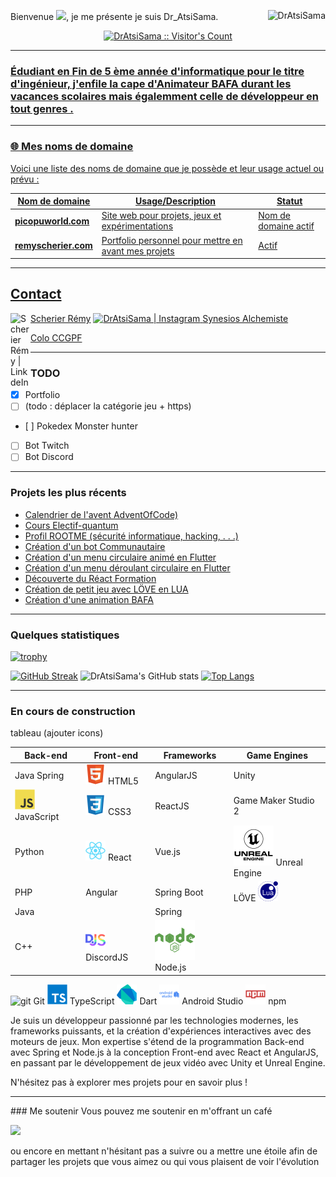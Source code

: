  Bienvenue <img src="https://media.giphy.com/media/hvRJCLFzcasrR4ia7z/giphy.gif" width="25px">, je me présente je suis Dr_AtsiSama.<a href="https://github.com/DrAtsiSama">
<img align="right" src="https://komarev.com/ghpvc/?username=DarekaSama&style=plastic&color=blueviolet&label=Nombre+de+visite+du+profil+:" alt="DrAtsiSama" />
 <p align="center"><img src="https://profile-counter.glitch.me/{DarekaSama}/count.svg" alt="DrAtsiSama :: Visitor's Count" /></p></p>
<hr />

### Édudiant en Fin de 5 ème année d'informatique pour le titre d'ingénieur, j'enfile la cape d'Animateur BAFA durant les vacances scolaires mais égalemment celle de développeur en tout genres .
<!--
https://stackshare.io/
https://medium.com/
https://dev.to/
<p align="center"><img src="https://thumbs.gfycat.com/GoodnaturedFondGaur-size_restricted.gif" alt="Synthwave" height="300" width="500"></p>
<img align='right' src="https://media.giphy.com/media/ieyl9zmCjO4b4t6qoY/giphy.gif" width="230">
https://devicon.dev/
 	https://img.shields.io/badge/Discord-7289DA?style=for-the-badge&logo=discord&logoColor=white
https://dev.to/envoy_/150-badges-for-github-pnk

![Example 3](https://raw.githubusercontent.com/DrAtsiSama/github-profile-header-generator/main/social/examples/example-3.png) -->
---

### 🌐 Mes noms de domaine

Voici une liste des noms de domaine que je possède et leur usage actuel ou prévu :

| **Nom de domaine**              | **Usage/Description**                                | **Statut**       |
|----------------------------------|-----------------------------------------------------|------------------|
| **[picopuworld.com](http://picopuworld.com)** | Site web pour projets, jeux  et expérimentations           | Nom de domaine actif         |
| **[remyscherier.com](http://remyscherier.com:3000/)**             | Portfolio personnel pour mettre en avant mes projets | Actif         |
---

<!--http://picopuworld.com:8080/-->
## Contact
<a href="https://www.linkedin.com/in/scherierremy">
  <img align="left" alt="Scherier Rémy | LinkdeIn" width="32" src="https://cdn.jsdelivr.net/npm/simple-icons@v3/icons/linkedin.svg" />
</a> 

[Scherier Rémy](https://www.linkedin.com/in/scherierremy)
<a href="https://www.instagram.com/synesios_alchimiste/">
  <img alt="DrAtsiSama | Instagram" width="32" src="https://cdn.jsdelivr.net/npm/simple-icons@v3/icons/instagram.svg" />
</a> 
[Synesios Alchemiste](https://www.instagram.com/synesios_alchimiste/)

[Colo CCGPF](https://recrutement-sej.ccgpfcheminots.com/front-identifier.html)



<hr />

### TODO

- [x] Portfolio
- [ ] (todo : déplacer la catégorie jeu + https)
- [ ] Pokedex Monster hunter
- [ ] Bot Twitch
- [ ] Bot Discord
<hr />

###  Projets les plus récents

<!-- Projet:START -->
- [Calendrier de l'avent AdventOfCode)](https://github.com/DrAtsiSama/AdventOfCode)
- [Cours Electif-quantum](https://github.com/DrAtsiSama/Electif-quantum)
- [Profil ROOTME (sécurité informatique, hacking, . . .)](https://www.root-me.org/Dr_AtsiSama)
- [Création d'un bot Communautaire](https://github.com/DrAtsiSama/Opal_BotDiscord)
- [Création d'un menu circulaire animé en Flutter](https://github.com/DrAtsiSama/GameAndPrograming/tree/main/Flutter/AnimatedCircularMenu)
- [Création d'un menu déroulant circulaire en Flutter](https://github.com/DrAtsiSama/GameAndPrograming/tree/main/Flutter/NavBarSpinCircle)
- [Découverte du Réact Formation](https://github.com/DrAtsiSama/GameAndPrograming/tree/main/React/Cours)
- [Création de petit jeu avec LÖVE en LUA](https://github.com/DrAtsiSama/GameAndPrograming/tree/main/L%C3%96VE-LUA)
- [Création d'une animation BAFA](https://github.com/DrAtsiSama/GameAndPrograming/tree/main/EscapeGame)
<!-- Projet:END -->
***
###  Quelques statistiques 

[![trophy](https://github-profile-trophy.vercel.app/?username=DrAtsiSama&theme=onedark)](https://github.com/ryo-ma/github-profile-trophy)

[![GitHub Streak](http://github-readme-streak-stats.herokuapp.com?user=DrAtsiSama&theme=dark&hide_border=true&date_format=j%20M%5B%20Y%5D)](https://git.io/streak-stats)
![DrAtsiSama's GitHub stats](https://github-readme-stats.vercel.app/api?username=DrAtsiSama&show_icons=true&theme=dark)
[![Top Langs](https://github-readme-stats.vercel.app/api/top-langs/?username=DrAtsiSama&layout=compact)](https://github.com/DrAtsiSama/github-readme-stats)
***

### En cours de construction ###
tableau (ajouter icons)

| **Back-end** | **Front-end** | **Frameworks** | **Game Engines** |
|---|---|---|---|
| Java Spring  | <img src="https://raw.githubusercontent.com/devicons/devicon/master/icons/html5/html5-original.svg" alt="html5" width="32" height="32"/> HTML5 | AngularJS | Unity |
| <img src="https://raw.githubusercontent.com/devicons/devicon/master/icons/javascript/javascript-original.svg" alt="javascript" width="32" height="32"/> JavaScript | <img src="https://raw.githubusercontent.com/devicons/devicon/master/icons/css3/css3-original.svg" alt="css3" width="32" height="32"/> CSS3 | ReactJS | Game Maker Studio 2 |
| Python | <img src="https://raw.githubusercontent.com/devicons/devicon/master/icons/react/react-original.svg" alt="react" width="32" height="32"/> React | Vue.js | <img src="https://github.com/devicons/devicon/blob/master/icons/unrealengine/unrealengine-original-wordmark.svg" alt="unreal engine" width="64" height="64"/> Unreal Engine |
| PHP | Angular | Spring Boot | LÖVE <img src="https://github.com/devicons/devicon/blob/master/icons/lua/lua-plain-wordmark.svg" alt="lua" width="32" height="32"/> |
| Java |  | Spring |  |
| C++ | <img src="https://github.com/devicons/devicon/blob/master/icons/discordjs/discordjs-original.svg" alt="discordJS" width="32" height="32"/> DiscordJS | <img src="https://github.com/devicons/devicon/blob/master/icons/nodejs/nodejs-plain-wordmark.svg" alt="nodeJS" width="64" height="64"/> Node.js | |

<p align="left"> <img src="https://www.vectorlogo.zone/logos/git-scm/git-scm-icon.svg" alt="git" width="32" height="32"/> Git <img src="https://raw.githubusercontent.com/devicons/devicon/master/icons/typescript/typescript-original.svg" alt="typescript" width="32" height="32"/> TypeScript <img src="https://github.com/devicons/devicon/blob/master/icons/dart/dart-original.svg" alt="dart" width="32" height="32"/> Dart <img src="https://github.com/devicons/devicon/blob/master/icons/androidstudio/androidstudio-plain-wordmark.svg" alt="android studio" width="32" height="32"/> Android Studio <img src="https://github.com/devicons/devicon/blob/master/icons/npm/npm-original-wordmark.svg" alt="npm" width="32" height="32"/> npm </p>


Je suis un développeur passionné par les technologies modernes, les frameworks puissants, et la création d'expériences interactives avec des moteurs de jeux. Mon expertise s'étend de la programmation Back-end avec Spring et Node.js à la conception Front-end avec React et AngularJS, en passant par le développement de jeux vidéo avec Unity et Unreal Engine.

N'hésitez pas à explorer mes projets pour en savoir plus !

<hr />
###  Me soutenir
Vous pouvez me soutenir en m'offrant un café

<a href="https://www.buymeacoffee.com/DrAtsiSama"><img src="https://img.buymeacoffee.com/button-api/?text=Buy me a coffee&emoji=&slug=DrAtsiSama&button_colour=FFDD00&font_colour=000000&font_family=Cookie&outline_colour=000000&coffee_colour=ffffff" /></a>

ou encore en mettant n'hésitant pas a suivre ou a mettre une étoile afin de partager les projets que vous aimez ou qui vous plaisent de voir l'évolution

